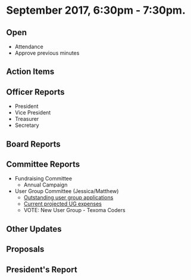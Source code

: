 # September 2017, 6:30pm - 7:30pm.

## Open
* Attendance
* Approve previous minutes

## Action Items

## Officer Reports
* President
* Vice President
* Treasurer
* Secretary

## Board Reports

## Committee Reports
- Fundraising Committee
  - Annual Campaign
- User Group Committee (Jessica/Matthew)
  - [Outstanding user group applications](https://docs.google.com/document/d/1C8SEkSdqmmYE7cNbXtc07TjVipYglcdh0Mvpx9bqZBw/edit?usp=sharing)
  - [Current projected UG expenses](https://docs.google.com/spreadsheets/d/1FQkQl1yKxmMgjtNTJOJ4ELOGUdiEXUwSccidMye5Jds/edit?usp=sharing)
  - VOTE: New User Group - Texoma Coders
## Other Updates

## Proposals

## President's Report 
